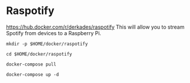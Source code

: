 # Raspotify
https://hub.docker.com/r/derkades/raspotify
This will allow you to stream Spotify from devices to a Raspberry Pi.

```
mkdir -p $HOME/docker/raspotify
```
```
cd $HOME/docker/raspotify
```
```
docker-compose pull
```
```
docker-compose up -d
```
